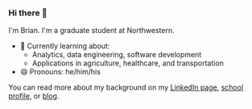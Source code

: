 ### Hi there 👋

I'm Brian. I'm a graduate student at Northwestern.

- 🌱 Currently learning about:
  - Analytics, data engineering, software development
  - Applications in agriculture, healthcare, and transportation
- 😄 Pronouns: he/him/his

<!-- Badges courtesy of https://github.com/terrytangyuan and https://shields.io/ -->

You can read more about my background on my [LinkedIn page](https://www.linkedin.com/in/brianrice3), [school profile](https://www.mccormick.northwestern.edu/analytics/people/students/class-of-2021/rice-brian.html), or [blog](https://brianrice2.github.io/about.html).
